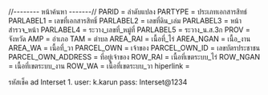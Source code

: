 
//-------- หน้าค้นหา -------//
 PARID = ลำดับแปลง
 PARTYPE = ประเภทเอกสารสิทธ์
 PARLABEL1 = เลขที่เอกสารสิทธิ์
 PARLABEL2 = เลขที่ดิน_เล่ม
 PARLABEL3 = หน้าสำรวจ_หน้า
 PARLABEL4 = ระวาง_เลขที่_หมู่ที่
 PARLABEL5 = ระวาง_น.ส.3ก
 PROV = จังหวัด
 AMP = อำเภอ
 TAM = ตำบล
 AREA_RAI = เนื้อที่_ไร่
 AREA_NGAN = เนื้อ_งาน
 AREA_WA = เนื้อที่_วา
 PARCEL_OWN = เจ้าของ
 PARCEL_OWN_ID = เลขบัตรประชาชน
 PARCEL_OWN_ADDRESS = ที่อยู่เจ้าของ
 ROW_RAI = เนื้อที่เขตระบบ_ไร่
 ROW_NGAN = เนื้อที่เขตระบบ_งาน
 ROW_WA = เนื้อที่เขตระบบ_วา 
 hiperlink = 


 รหัสเช็ค ad Interset
 1.
 user: k.karun
 pass: Interset@1234